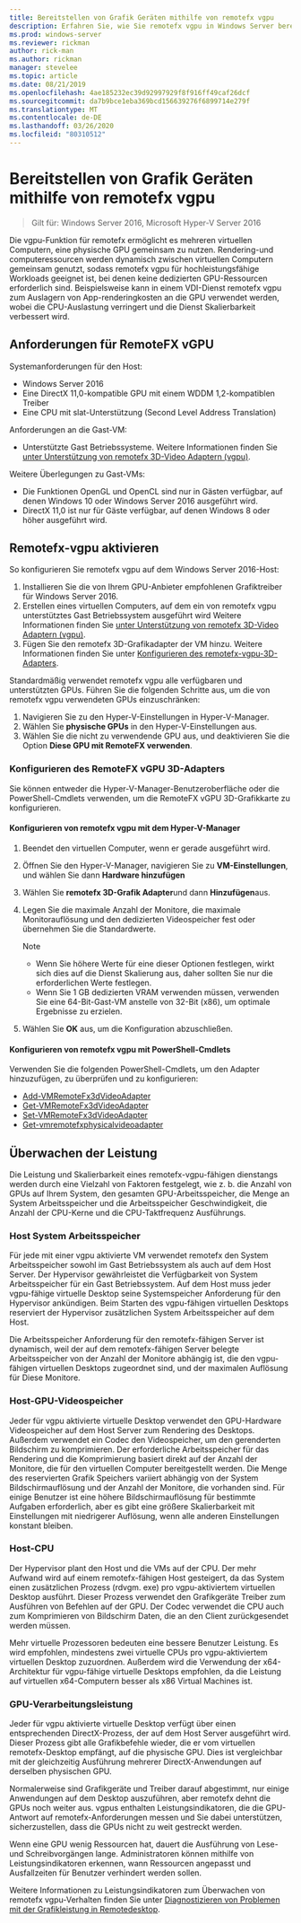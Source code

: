 ```yaml
---
title: Bereitstellen von Grafik Geräten mithilfe von remotefx vgpu
description: Erfahren Sie, wie Sie remotefx vgpu in Windows Server bereitstellen und konfigurieren.
ms.prod: windows-server
ms.reviewer: rickman
author: rick-man
ms.author: rickman
manager: stevelee
ms.topic: article
ms.date: 08/21/2019
ms.openlocfilehash: 4ae185232ec39d92997929f8f916ff49caf26dcf
ms.sourcegitcommit: da7b9bce1eba369bcd156639276f6899714e279f
ms.translationtype: MT
ms.contentlocale: de-DE
ms.lasthandoff: 03/26/2020
ms.locfileid: "80310512"
---
```

# <a name="deploy-graphics-devices-using-remotefx-vgpu"></a>Bereitstellen von Grafik Geräten mithilfe von remotefx vgpu

> Gilt für: Windows Server 2016, Microsoft Hyper-V Server 2016

Die vgpu-Funktion für remotefx ermöglicht es mehreren virtuellen Computern, eine physische GPU gemeinsam zu nutzen. Rendering-und computeressourcen werden dynamisch zwischen virtuellen Computern gemeinsam genutzt, sodass remotefx vgpu für hochleistungsfähige Workloads geeignet ist, bei denen keine dedizierten GPU-Ressourcen erforderlich sind. Beispielsweise kann in einem VDI-Dienst remotefx vgpu zum Auslagern von App-renderingkosten an die GPU verwendet werden, wobei die CPU-Auslastung verringert und die Dienst Skalierbarkeit verbessert wird.

## <a name="remotefx-vgpu-requirements"></a>Anforderungen für RemoteFX vGPU

Systemanforderungen für den Host:

- Windows Server 2016
- Eine DirectX 11,0-kompatible GPU mit einem WDDM 1,2-kompatiblen Treiber
- Eine CPU mit slat-Unterstützung (Second Level Address Translation)

Anforderungen an die Gast-VM:

- Unterstützte Gast Betriebssysteme. Weitere Informationen finden Sie [unter Unterstützung von remotefx 3D-Video Adaptern (vgpu)](../../../remote/remote-desktop-services/rds-supported-config.md#remotefx-3d-video-adapter-vgpu-support).

Weitere Überlegungen zu Gast-VMs:

- Die Funktionen OpenGL und OpenCL sind nur in Gästen verfügbar, auf denen Windows 10 oder Windows Server 2016 ausgeführt wird.  
- DirectX 11,0 ist nur für Gäste verfügbar, auf denen Windows 8 oder höher ausgeführt wird.

## <a name="enable-remotefx-vgpu"></a>Remotefx-vgpu aktivieren

So konfigurieren Sie remotefx vgpu auf dem Windows Server 2016-Host:

1. Installieren Sie die von Ihrem GPU-Anbieter empfohlenen Grafiktreiber für Windows Server 2016.
2. Erstellen eines virtuellen Computers, auf dem ein von remotefx vgpu unterstütztes Gast Betriebssystem ausgeführt wird Weitere Informationen finden Sie [unter Unterstützung von remotefx 3D-Video Adaptern (vgpu)](../../../remote/remote-desktop-services/rds-supported-config.md#remotefx-3d-video-adapter-vgpu-support).
3. Fügen Sie den remotefx 3D-Grafikadapter der VM hinzu. Weitere Informationen finden Sie unter [Konfigurieren des remotefx-vgpu-3D-Adapters](#configure-the-remotefx-vgpu-3d-adapter).

Standardmäßig verwendet remotefx vgpu alle verfügbaren und unterstützten GPUs. Führen Sie die folgenden Schritte aus, um die von remotefx vgpu verwendeten GPUs einzuschränken:

1. Navigieren Sie zu den Hyper-V-Einstellungen in Hyper-V-Manager.
2. Wählen Sie **physische GPUs** in den Hyper-V-Einstellungen aus.
3. Wählen Sie die nicht zu verwendende GPU aus, und deaktivieren Sie die Option **Diese GPU mit RemoteFX verwenden**.

### <a name="configure-the-remotefx-vgpu-3d-adapter"></a>Konfigurieren des RemoteFX vGPU 3D-Adapters

Sie können entweder die Hyper-V-Manager-Benutzeroberfläche oder die PowerShell-Cmdlets verwenden, um die RemoteFX vGPU 3D-Grafikkarte zu konfigurieren.

#### <a name="configure-remotefx-vgpu-with-hyper-v-manager"></a>Konfigurieren von remotefx vgpu mit dem Hyper-V-Manager

1. Beendet den virtuellen Computer, wenn er gerade ausgeführt wird.
2. Öffnen Sie den Hyper-V-Manager, navigieren Sie zu **VM-Einstellungen**, und wählen Sie dann **Hardware hinzufügen**
3. Wählen Sie **remotefx 3D-Grafik Adapter**und dann **Hinzufügen**aus.
4. Legen Sie die maximale Anzahl der Monitore, die maximale Monitorauflösung und den dedizierten Videospeicher fest oder übernehmen Sie die Standardwerte.

   > [!NOTE]
   > - Wenn Sie höhere Werte für eine dieser Optionen festlegen, wirkt sich dies auf die Dienst Skalierung aus, daher sollten Sie nur die erforderlichen Werte festlegen.
   > - Wenn Sie 1 GB dedizierten VRAM verwenden müssen, verwenden Sie eine 64-Bit-Gast-VM anstelle von 32-Bit (x86), um optimale Ergebnisse zu erzielen.

5. Wählen Sie **OK** aus, um die Konfiguration abzuschließen.

#### <a name="configure-remotefx-vgpu-with-powershell-cmdlets"></a>Konfigurieren von remotefx vgpu mit PowerShell-Cmdlets

Verwenden Sie die folgenden PowerShell-Cmdlets, um den Adapter hinzuzufügen, zu überprüfen und zu konfigurieren:

- [Add-VMRemoteFx3dVideoAdapter](https://docs.microsoft.com/powershell/module/hyper-v/add-vmremotefx3dvideoadapter?view=win10-ps)
- [Get-VMRemoteFx3dVideoAdapter](https://docs.microsoft.com/powershell/module/hyper-v/get-vmremotefx3dvideoadapter?view=win10-ps)
- [Set-VMRemoteFx3dVideoAdapter](https://docs.microsoft.com/powershell/module/hyper-v/set-vmremotefx3dvideoadapter?view=win10-ps)
- [Get-vmremotefxphysicalvideoadapter](https://docs.microsoft.com/powershell/module/hyper-v/get-vmremotefxphysicalvideoadapter?view=win10-ps)

## <a name="monitor-performance"></a>Überwachen der Leistung

Die Leistung und Skalierbarkeit eines remotefx-vgpu-fähigen dienstangs werden durch eine Vielzahl von Faktoren festgelegt, wie z. b. die Anzahl von GPUs auf Ihrem System, den gesamten GPU-Arbeitsspeicher, die Menge an System Arbeitsspeicher und die Arbeitsspeicher Geschwindigkeit, die Anzahl der CPU-Kerne und die CPU-Taktfrequenz Ausführungs.

### <a name="host-system-memory"></a>Host System Arbeitsspeicher

Für jede mit einer vgpu aktivierte VM verwendet remotefx den System Arbeitsspeicher sowohl im Gast Betriebssystem als auch auf dem Host Server. Der Hypervisor gewährleistet die Verfügbarkeit von System Arbeitsspeicher für ein Gast Betriebssystem. Auf dem Host muss jeder vgpu-fähige virtuelle Desktop seine Systemspeicher Anforderung für den Hypervisor ankündigen. Beim Starten des vgpu-fähigen virtuellen Desktops reserviert der Hypervisor zusätzlichen System Arbeitsspeicher auf dem Host.

Die Arbeitsspeicher Anforderung für den remotefx-fähigen Server ist dynamisch, weil der auf dem remotefx-fähigen Server belegte Arbeitsspeicher von der Anzahl der Monitore abhängig ist, die den vgpu-fähigen virtuellen Desktops zugeordnet sind, und der maximalen Auflösung für Diese Monitore.

### <a name="host-gpu-video-memory"></a>Host-GPU-Videospeicher

Jeder für vgpu aktivierte virtuelle Desktop verwendet den GPU-Hardware Videospeicher auf dem Host Server zum Rendering des Desktops. Außerdem verwendet ein Codec den Videospeicher, um den gerenderten Bildschirm zu komprimieren. Der erforderliche Arbeitsspeicher für das Rendering und die Komprimierung basiert direkt auf der Anzahl der Monitore, die für den virtuellen Computer bereitgestellt werden. Die Menge des reservierten Grafik Speichers variiert abhängig von der System Bildschirmauflösung und der Anzahl der Monitore, die vorhanden sind. Für einige Benutzer ist eine höhere Bildschirmauflösung für bestimmte Aufgaben erforderlich, aber es gibt eine größere Skalierbarkeit mit Einstellungen mit niedrigerer Auflösung, wenn alle anderen Einstellungen konstant bleiben.

### <a name="host-cpu"></a>Host-CPU

Der Hypervisor plant den Host und die VMs auf der CPU. Der mehr Aufwand wird auf einem remotefx-fähigen Host gesteigert, da das System einen zusätzlichen Prozess (rdvgm. exe) pro vgpu-aktiviertem virtuellen Desktop ausführt. Dieser Prozess verwendet den Grafikgeräte Treiber zum Ausführen von Befehlen auf der GPU. Der Codec verwendet die CPU auch zum Komprimieren von Bildschirm Daten, die an den Client zurückgesendet werden müssen.

Mehr virtuelle Prozessoren bedeuten eine bessere Benutzer Leistung. Es wird empfohlen, mindestens zwei virtuelle CPUs pro vgpu-aktiviertem virtuellen Desktop zuzuordnen. Außerdem wird die Verwendung der x64-Architektur für vgpu-fähige virtuelle Desktops empfohlen, da die Leistung auf virtuellen x64-Computern besser als x86 Virtual Machines ist.

### <a name="gpu-processing-power"></a>GPU-Verarbeitungsleistung

Jeder für vgpu aktivierte virtuelle Desktop verfügt über einen entsprechenden DirectX-Prozess, der auf dem Host Server ausgeführt wird. Dieser Prozess gibt alle Grafikbefehle wieder, die er vom virtuellen remotefx-Desktop empfängt, auf die physische GPU. Dies ist vergleichbar mit der gleichzeitig Ausführung mehrerer DirectX-Anwendungen auf derselben physischen GPU.

Normalerweise sind Grafikgeräte und Treiber darauf abgestimmt, nur einige Anwendungen auf dem Desktop auszuführen, aber remotefx dehnt die GPUs noch weiter aus. vgpus enthalten Leistungsindikatoren, die die GPU-Antwort auf remotefx-Anforderungen messen und Sie dabei unterstützen, sicherzustellen, dass die GPUs nicht zu weit gestreckt werden.

Wenn eine GPU wenig Ressourcen hat, dauert die Ausführung von Lese-und Schreibvorgängen lange. Administratoren können mithilfe von Leistungsindikatoren erkennen, wann Ressourcen angepasst und Ausfallzeiten für Benutzer verhindert werden sollen.

Weitere Informationen zu Leistungsindikatoren zum Überwachen von remotefx vgpu-Verhalten finden Sie unter [Diagnostizieren von Problemen mit der Grafikleistung in Remotedesktop](https://docs.microsoft.com/azure/virtual-desktop/remotefx-graphics-performance-counters).
